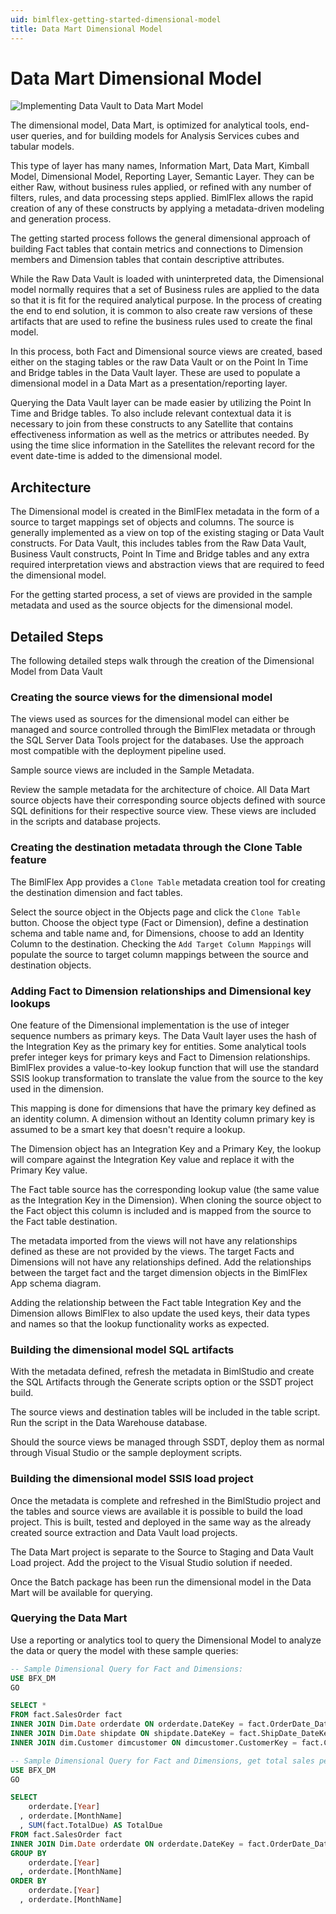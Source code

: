 ```yaml
---
uid: bimlflex-getting-started-dimensional-model
title: Data Mart Dimensional Model
---
```

# Data Mart Dimensional Model

![Implementing Data Vault to Data Mart Model](https://www.youtube.com/watch?v=UKq-libt3xg?rel=0&autoplay=0 "Implementing Data Vault to Data Mart Model")

The dimensional model, Data Mart, is optimized for analytical tools, end-user queries, and for building models for Analysis Services cubes and tabular models.

This type of layer has many names, Information Mart, Data Mart, Kimball Model, Dimensional Model, Reporting Layer, Semantic Layer. They can be either Raw, without business rules applied, or refined with any number of filters, rules, and data processing steps applied. BimlFlex allows the rapid creation of any of these constructs by applying a metadata-driven modeling and generation process.

The getting started process follows the general dimensional approach of building Fact tables that contain metrics and connections to Dimension members and Dimension tables that contain descriptive attributes.

While the Raw Data Vault is loaded with uninterpreted data, the Dimensional model normally requires that a set of Business rules are applied to the data so that it is fit for the required analytical purpose. In the process of creating the end to end solution, it is common to also create raw versions of these artifacts that are used to refine the business rules used to create the final model.

In this process, both Fact and Dimensional source views are created, based either on the staging tables or the raw Data Vault or on the Point In Time and Bridge tables in the Data Vault layer. These are used to populate a dimensional model in a Data Mart as a presentation/reporting layer.

Querying the Data Vault layer can be made easier by utilizing the Point In Time and Bridge tables. To also include relevant contextual data it is necessary to join from these constructs to any Satellite that contains effectiveness information as well as the metrics or attributes needed. By using the time slice information in the Satellites the relevant record for the event date-time is added to the dimensional model.

## Architecture

The Dimensional model is created in the BimlFlex metadata in the form of a source to target mappings set of objects and columns. The source is generally implemented as a view on top of the existing staging or Data Vault constructs. For Data Vault, this includes tables from the Raw Data Vault, Business Vault constructs, Point In Time and Bridge tables and any extra required interpretation views and abstraction views that are required to feed the dimensional model.

For the getting started process, a set of views are provided in the sample metadata and used as the source objects for the dimensional model.

## Detailed Steps

The following detailed steps walk through the creation of the Dimensional Model from Data Vault

### Creating the source views for the dimensional model

The views used as sources for the dimensional model can either be managed and source controlled through the BimlFlex metadata or through the SQL Server Data Tools project for the databases. Use the approach most compatible with the deployment pipeline used.

Sample source views are included in the Sample Metadata.

Review the sample metadata for the architecture of choice. All Data Mart source objects have their corresponding source objects defined with source SQL definitions for their respective source view. These views are included in the scripts and database projects.

### Creating the destination metadata through the Clone Table feature

The BimlFlex App provides a `Clone Table` metadata creation tool for creating the destination dimension and fact tables.

Select the source object in the Objects page and click the `Clone Table` button. Choose the object type (Fact or Dimension), define a destination schema and table name and, for Dimensions, choose to add an Identity Column to the destination. Checking the `Add Target Column Mappings` will populate the source to target column mappings between the source and destination objects.

### Adding Fact to Dimension relationships and Dimensional key lookups

One feature of the Dimensional implementation is the use of integer sequence numbers as primary keys. The Data Vault layer uses the hash of the Integration Key as the primary key for entities. Some analytical tools prefer integer keys for primary keys and Fact to Dimension relationships. BimlFlex provides a value-to-key lookup function that will use the standard SSIS lookup transformation to translate the value from the source to the key used in the dimension.

This mapping is done for dimensions that have the primary key defined as an identity column. A dimension without an Identity column primary key is assumed to be a smart key that doesn't require a lookup.

The Dimension object has an Integration Key and a Primary Key, the lookup will compare against the Integration Key value and replace it with the Primary Key value.

The Fact table source has the corresponding lookup value (the same value as the Integration Key in the Dimension). When cloning the source object to the Fact object this column is included and is mapped from the source to the Fact table destination.

The metadata imported from the views will not have any relationships defined as these are not provided by the views. The target Facts and Dimensions will not have any relationships defined. Add the relationships between the target fact and the target dimension objects in the BimlFlex App schema diagram.

Adding the relationship between the Fact table Integration Key and the Dimension allows BimlFlex to also update the used keys, their data types and names so that the lookup functionality works as expected.

### Building the dimensional model SQL artifacts

With the metadata defined, refresh the metadata in BimlStudio and create the SQL Artifacts through the Generate scripts option or the SSDT project build.

The source views and destination tables will be included in the table script. Run the script in the Data Warehouse database.

Should the source views be managed through SSDT, deploy them as normal through Visual Studio or the sample deployment scripts.

### Building the dimensional model SSIS load project

Once the metadata is complete and refreshed in the BimlStudio project and the tables and source views are available it is possible to build the load project. This is built, tested and deployed in the same way as the already created source extraction and Data Vault load projects.

The Data Mart project is separate to the Source to Staging and Data Vault Load project. Add the project to the Visual Studio solution if needed.

Once the Batch package has been run the dimensional model in the Data Mart will be available for querying.

### Querying the Data Mart

Use a reporting or analytics tool to query the Dimensional Model to analyze the data or query the model with these sample queries:

```sql
-- Sample Dimensional Query for Fact and Dimensions:
USE BFX_DM
GO

SELECT *
FROM fact.SalesOrder fact
INNER JOIN Dim.Date orderdate ON orderdate.DateKey = fact.OrderDate_DateKey
INNER JOIN Dim.Date shipdate ON shipdate.DateKey = fact.ShipDate_DateKey
INNER JOIN dim.Customer dimcustomer ON dimcustomer.CustomerKey = fact.CustomerKey

-- Sample Dimensional Query for Fact and Dimensions, get total sales per order month:
USE BFX_DM
GO

SELECT
    orderdate.[Year]
  , orderdate.[MonthName]
  , SUM(fact.TotalDue) AS TotalDue
FROM fact.SalesOrder fact
INNER JOIN Dim.Date orderdate ON orderdate.DateKey = fact.OrderDate_DateKey
GROUP BY
    orderdate.[Year]
  , orderdate.[MonthName]
ORDER BY
    orderdate.[Year]
  , orderdate.[MonthName]
```
